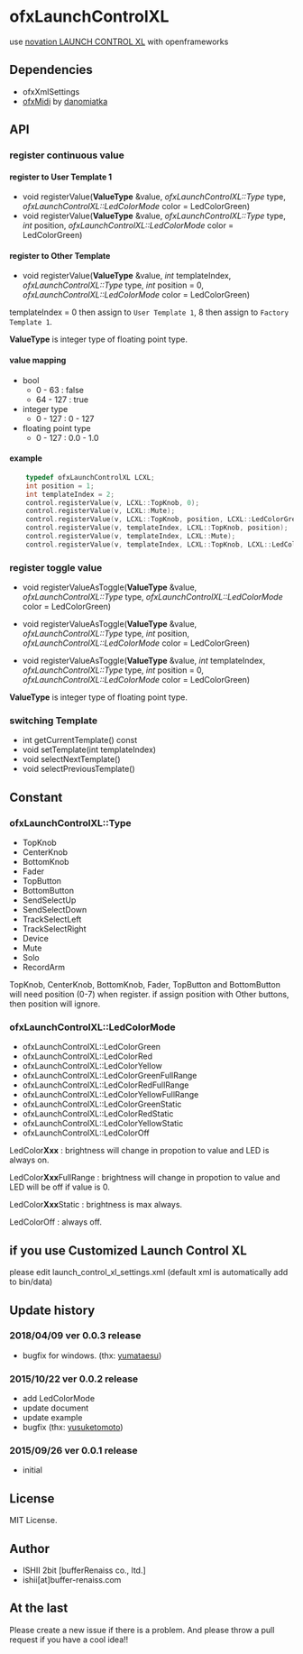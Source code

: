 # ofxLaunchControlXL

use [novation LAUNCH CONTROL XL](http://global.novationmusic.com/launch/launch-control-xl) with openframeworks

## Dependencies

* ofxXmlSettings
* [ofxMidi](https://github.com/danomatika/ofxMidi) by [danomiatka](https://github.com/danomatika/)

## API

### register continuous value

#### register to User Template 1

* void registerValue(**ValueType** &value, *ofxLaunchControlXL::Type* type, *ofxLaunchControlXL::LedColorMode* color = LedColorGreen)
* void registerValue(**ValueType** &value, *ofxLaunchControlXL::Type* type, *int* position, *ofxLaunchControlXL::LedColorMode* color = LedColorGreen)

#### register to Other Template

* void registerValue(**ValueType** &value, *int* templateIndex, *ofxLaunchControlXL::Type* type, *int* position = 0, *ofxLaunchControlXL::LedColorMode* color = LedColorGreen)

templateIndex = 0 then assign to `User Template 1`, 8 then assign to `Factory Template 1`.

**ValueType** is integer type of floating point type.

#### value mapping

* bool
	* 0 - 63 : false
	* 64 - 127 : true
* integer type
	* 0 - 127 : 0 - 127
* floating point type
	* 0 - 127 : 0.0 - 1.0

#### example

```cpp
	typedef ofxLaunchControlXL LCXL;
	int position = 1;
	int templateIndex = 2;
	control.registerValue(v, LCXL::TopKnob, 0);
	control.registerValue(v, LCXL::Mute);
	control.registerValue(v, LCXL::TopKnob, position, LCXL::LedColorGreen);
	control.registerValue(v, templateIndex, LCXL::TopKnob, position);
	control.registerValue(v, templateIndex, LCXL::Mute);
	control.registerValue(v, templateIndex, LCXL::TopKnob, LCXL::LedColorRedStatic);
```

### register toggle value

* void registerValueAsToggle(**ValueType** &value, *ofxLaunchControlXL::Type* type, *ofxLaunchControlXL::LedColorMode* color = LedColorGreen)
* void registerValueAsToggle(**ValueType** &value, *ofxLaunchControlXL::Type* type, *int* position, *ofxLaunchControlXL::LedColorMode* color = LedColorGreen)

* void registerValueAsToggle(**ValueType** &value, *int* templateIndex, *ofxLaunchControlXL::Type* type, *int* position = 0, *ofxLaunchControlXL::LedColorMode* color = LedColorGreen)

**ValueType** is integer type of floating point type.

### switching Template

* int getCurrentTemplate() const
* void setTemplate(int templateIndex)
* void selectNextTemplate()
* void selectPreviousTemplate()

## Constant

### ofxLaunchControlXL::Type

* TopKnob
* CenterKnob
* BottomKnob
* Fader
* TopButton
* BottomButton
* SendSelectUp
* SendSelectDown
* TrackSelectLeft
* TrackSelectRight
* Device
* Mute
* Solo
* RecordArm

TopKnob, CenterKnob, BottomKnob, Fader, TopButton and BottomButton will need position (0-7) when register.
if assign position with Other buttons, then position will ignore.

### ofxLaunchControlXL::LedColorMode

* ofxLaunchControlXL::LedColorGreen
* ofxLaunchControlXL::LedColorRed
* ofxLaunchControlXL::LedColorYellow
* ofxLaunchControlXL::LedColorGreenFullRange
* ofxLaunchControlXL::LedColorRedFullRange
* ofxLaunchControlXL::LedColorYellowFullRange
* ofxLaunchControlXL::LedColorGreenStatic
* ofxLaunchControlXL::LedColorRedStatic
* ofxLaunchControlXL::LedColorYellowStatic
* ofxLaunchControlXL::LedColorOff

LedColor**Xxx** : brightness will change in propotion to value and LED is always on.

LedColor**Xxx**FullRange : brightness will change in propotion to value and LED will be off if value is 0.

LedColor**Xxx**Static : brightness is max always.

LedColorOff : always off.

## if you use Customized Launch Control XL

please edit launch_control_xl_settings.xml (default xml is automatically add to bin/data)

## Update history

### 2018/04/09 ver 0.0.3 release

* bugfix for windows. (thx: [yumataesu](https://github.com/yumataesu))

### 2015/10/22 ver 0.0.2 release

* add LedColorMode
* update document
* update example
* bugfix (thx: [yusuketomoto](https://github.com/yusuketomoto))

### 2015/09/26 ver 0.0.1 release

* initial

## License

MIT License.

## Author

* ISHII 2bit [bufferRenaiss co., ltd.]
* ishii[at]buffer-renaiss.com

## At the last

Please create a new issue if there is a problem.
And please throw a pull request if you have a cool idea!!
